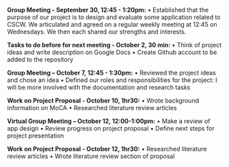 <b>Group Meeting - September 30, 12:45 - 1:20pm:</b>
• Established that the purpose of our project is to design and evaluate some application related to CSCW. We articulated and agreed on a regular weekly meeting at 12:45 on Wednesdays. We then each shared our strengths and interests.

<b>Tasks to do before for next meeting - October 2, 30 min:</b>
•	Think of project ideas and write description on Google Docs
•	Create Github account to be added to the repository

<b>Group Meeting – October 7,  12:45 - 1:30pm:</b>
• Reviewed the project ideas and chose an idea
• Defined our roles and responsibilities for the project: I will be more involved with the documentation and research tasks

<b>Work on Project Proposal - October 10, 1hr30:</b>
• Wrote background information on MoCA
• Researched literature review articles

<b>Virtual Group Meeting – October 12, 12:00-1:00pm:</b>
• Make a review of app design
• Review progress on project proposal
• Define next steps for project presentation 

<b>Work on Project Proposal - October 12, 1hr30:</b>
• Researched literature review articles
• Wrote literature review section of proposal
